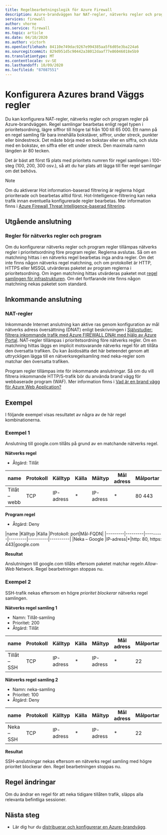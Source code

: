 ```yaml
---
title: Regelbearbetningslogik för Azure Firewall
description: Azure-brandväggen har NAT-regler, nätverks regler och program regler. Reglerna bearbetas enligt regel typen.
services: firewall
author: vhorne
ms.service: firewall
ms.topic: article
ms.date: 04/10/2020
ms.author: victorh
ms.openlocfilehash: 84110e749dac9267e994385aa5f6d05e3ba224a6
ms.sourcegitcommit: 829d951d5c90442a38012daaf77e86046018e5b9
ms.translationtype: MT
ms.contentlocale: sv-SE
ms.lasthandoff: 10/09/2020
ms.locfileid: "87087551"
---
```

# <a name="configure-azure-firewall-rules"></a>Konfigurera Azures brand Väggs regler
Du kan konfigurera NAT-regler, nätverks regler och program regler på Azure-brandväggen. Regel samlingar bearbetas enligt regel typen i prioritetsordning, lägre siffror till högre tal från 100 till 65 000. Ett namn på en regel samling får bara innehålla bokstäver, siffror, under streck, punkter eller bindestreck. Det måste börja med en bokstav eller en siffra, och sluta med en bokstav, en siffra eller ett under streck. Den maximala namn längden är 80 tecken.

Det är bäst att först få plats med prioritets numren för regel samlingen i 100-steg (100, 200, 300 osv.), så att du har plats att lägga till fler regel samlingar om det behövs.

> [!NOTE]
> Om du aktiverar Hot information-baserad filtrering är reglerna högst prioriterade och bearbetas alltid först. Hot-Intelligence-filtrering kan neka trafik innan eventuella konfigurerade regler bearbetas. Mer information finns i [Azure Firewall Threat Intelligence-baserad filtrering](threat-intel.md).

## <a name="outbound-connectivity"></a>Utgående anslutning

### <a name="network-rules-and-applications-rules"></a>Regler för nätverks regler och program

Om du konfigurerar nätverks regler och program regler tillämpas nätverks regler i prioritetsordning före program regler. Reglerna avslutas. Så om en matchning hittas i en nätverks regel bearbetas inga andra regler.  Om det inte finns någon nätverks regel matchning, och om protokollet är HTTP, HTTPS eller MSSQL utvärderas paketet av program reglerna i prioritetsordning. Om ingen matchning hittas utvärderas paketet mot [regel samlingen för infrastrukturen](infrastructure-fqdns.md). Om det fortfarande inte finns någon matchning nekas paketet som standard.

## <a name="inbound-connectivity"></a>Inkommande anslutning

### <a name="nat-rules"></a>NAT-regler

Inkommande Internet anslutning kan aktive ras genom konfiguration av mål nätverks adress översättning (DNAT) enligt beskrivningen i [Självstudier: filtrera inkommande trafik med Azure FIREWALL DNAt med hjälp av Azure Portal](tutorial-firewall-dnat.md). NAT-regler tillämpas i prioritetsordning före nätverks regler. Om en matchning hittas läggs en implicit motsvarande nätverks regel för att tillåta den översatta trafiken. Du kan åsidosätta det här beteendet genom att uttryckligen lägga till en nätverksregelsamling med neka-regler som matchar den översatta trafiken.

Program regler tillämpas inte för inkommande anslutningar. Så om du vill filtrera inkommande HTTP/S-trafik bör du använda brand vägg för webbaserade program (WAF). Mer information finns i [Vad är en brand vägg för Azure Web Application?](../web-application-firewall/overview.md)

## <a name="examples"></a>Exempel

I följande exempel visas resultatet av några av de här regel kombinationerna.

### <a name="example-1"></a>Exempel 1

Anslutning till google.com tillåts på grund av en matchande nätverks regel.

**Nätverks regel**

- Åtgärd: Tillåt


|name  |Protokoll  |Källtyp  |Källa  |Måltyp  |Mål adress  |Målportar|
|---------|---------|---------|---------|----------|----------|--------|
|Tillåt – webb     |TCP|IP-adress|*|IP-adress|*|80 443

**Program regel**

- Åtgärd: Deny

|name  |Källtyp  |Källa  |Protokoll: port|Mål-FQDN|
|---------|---------|---------|---------|----------|----------|
|Neka – Google     |IP-adress|*|http: 80, https: 443|google.com

**Resultat**

Anslutningen till google.com tillåts eftersom paketet matchar regeln *Allow-Web* Network. Regel bearbetningen stoppas nu.

### <a name="example-2"></a>Exempel 2

SSH-trafik nekas eftersom en högre *prioritet blockerar* nätverks regel samlingen.

**Nätverks regel samling 1**

- Namn: Tillåt-samling
- Prioritet: 200
- Åtgärd: Tillåt

|name  |Protokoll  |Källtyp  |Källa  |Måltyp  |Mål adress  |Målportar|
|---------|---------|---------|---------|----------|----------|--------|
|Tillåt – SSH     |TCP|IP-adress|*|IP-adress|*|22

**Nätverks regel samling 2**

- Namn: neka-samling
- Prioritet: 100
- Åtgärd: Deny

|name  |Protokoll  |Källtyp  |Källa  |Måltyp  |Mål adress  |Målportar|
|---------|---------|---------|---------|----------|----------|--------|
|Neka – SSH     |TCP|IP-adress|*|IP-adress|*|22

**Resultat**

SSH-anslutningar nekas eftersom en nätverks regel samling med högre prioritet blockerar den. Regel bearbetningen stoppas nu.

## <a name="rule-changes"></a>Regel ändringar

Om du ändrar en regel för att neka tidigare tillåten trafik, släpps alla relevanta befintliga sessioner.

## <a name="next-steps"></a>Nästa steg

- Lär dig hur du [distribuerar och konfigurerar en Azure-brandvägg](tutorial-firewall-deploy-portal.md).